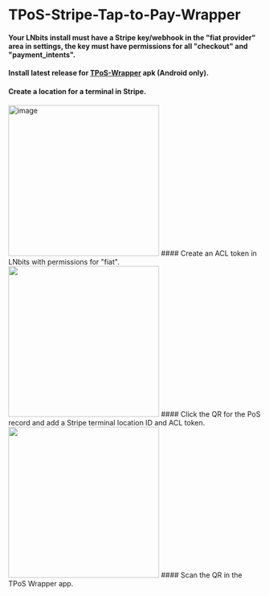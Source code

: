# TPoS-Stripe-Tap-to-Pay-Wrapper
#### Your LNbits install must have a Stripe key/webhook in the "fiat provider" area in settings, the key must have permissions for all "checkout" and "payment_intents".<br />
#### Install latest release for <a href="https://github.com/lnbits/TPoS-Stripe-Tap-to-Pay-Wrapper">TPoS-Wrapper</a> apk (Android only).<br />
#### Create a location for a terminal in Stripe.<br />
<img width="300" alt="image" src="https://github.com/user-attachments/assets/0b3301d7-9ad5-4101-96ec-e899e2de28e8" />
#### Create an ACL token in LNbits with permissions for "fiat". <br />
<img width="300" src="https://github.com/user-attachments/assets/ff07350e-8a3f-498e-aaef-40776442a9aa" />
#### Click the QR for the PoS record and add a Stripe terminal location ID and ACL token. <br />
<img width="300" src="https://github.com/user-attachments/assets/bdad19d0-4853-4008-8ce8-585051958ac6" />
#### Scan the QR in the TPoS Wrapper app.<br/>
